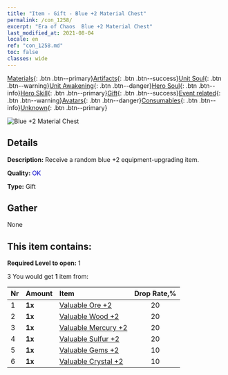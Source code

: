 ```yaml
---
title: "Item - Gift - Blue +2 Material Chest"
permalink: /con_1258/
excerpt: "Era of Chaos  Blue +2 Material Chest"
last_modified_at: 2021-08-04
locale: en
ref: "con_1258.md"
toc: false
classes: wide
---
```

 [Materials](/Items/){: .btn .btn--primary}[Artifacts](/Items/Artifacts/){: .btn .btn--success}[Unit Soul](/Items/UnitSoul/){: .btn .btn--warning}[Unit Awakening](/Items/UnitAwakening/){: .btn .btn--danger}[Hero Soul](/Items/HeroSoul/){: .btn .btn--info}[Hero Skill](/Items/HeroSkill/){: .btn .btn--primary}[Gift](/Items/Gift/){: .btn .btn--success}[Event related](/Items/Events/){: .btn .btn--warning}[Avatars](/Items/Avatars/){: .btn .btn--danger}[Consumables](/Items/Consumables/){: .btn .btn--info}[Unknown](/Items/Unknown/){: .btn .btn--primary}

 ![Blue +2 Material Chest](/images/t/i_304002.png)

## Details
 **Description:** Receive a random blue +2 equipment-upgrading item.

 **Quality:** <span style="color: #0000CD">OK</span>

 **Type:** Gift

## Gather

  None

## This item contains:

 **Required Level to open:** 1

 3 You would get **1** item  from:

  | Nr | Amount |     Item    | Drop Rate,% |
  |:---|:-------|:------------|:---------:|
  | 1 |  **1x** | [Valuable Ore +2](/Items/mat_26/) | 20 | 
  | 2 |  **1x** | [Valuable Wood +2](/Items/mat_27/) | 20 | 
  | 3 |  **1x** | [Valuable Mercury +2](/Items/mat_28/) | 20 | 
  | 4 |  **1x** | [Valuable Sulfur +2](/Items/mat_29/) | 20 | 
  | 5 |  **1x** | [Valuable Gems +2](/Items/mat_30/) | 10 | 
  | 6 |  **1x** | [Valuable Crystal +2](/Items/mat_31/) | 10 | 

